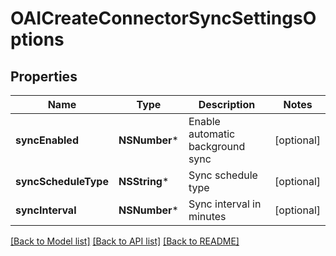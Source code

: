 # OAICreateConnectorSyncSettingsOptions

## Properties
Name | Type | Description | Notes
------------ | ------------- | ------------- | -------------
**syncEnabled** | **NSNumber*** | Enable automatic background sync | [optional] 
**syncScheduleType** | **NSString*** | Sync schedule type | [optional] 
**syncInterval** | **NSNumber*** | Sync interval in minutes | [optional] 

[[Back to Model list]](../README#documentation-for-models) [[Back to API list]](../README#documentation-for-api-endpoints) [[Back to README]](../README)


